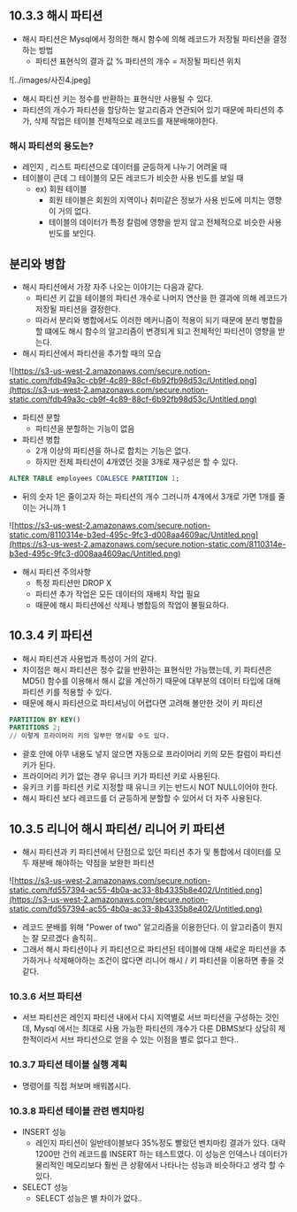 ## 10.3.3 해시 파티션

- 해시 파티션은 Mysql에서 정의한 해시 함수에 의해 레코드가 저장될 파티션을 결정하는 방법
    - 파티션 표현식의 결과 값 % 파티션의 개수 = 저장될 파티션 위치


![../images/사진4.jpeg]
- 해시 파티션 키는 정수를 반환하는 표현식만 사용될 수 있다.
- 파티션의 개수가 파티션을 할당하는 알고리즘과 연관되어 있기 때문에 파티션의 추가, 삭제 작업은 테이블 전체적으로 레코드를 재분배해야한다.

### 해시 파티션의 용도는?

- 레인지 , 리스트 파티션으로 데이터를 균등하게 나누기 어려울 때
- 테이블이 큰데 그 테이블의 모든 레코드가 비슷한 사용 빈도를 보일 때
    - ex) 회원 테이블
        - 회원 테이블은 회원의 지역이나 취미같은 정보가 사용 빈도에 미치는 영향이 거의 없다.
        - 테이블의 데이터가 특정 칼럼에 영향을 받지 않고 전체적으로 비슷한 사용빈도를 보인다.

## 분리와 병합

- 해시 파티션에서 가장 자주 나오는 이야기는 다음과 같다.
    - 파티션 키 값을 테이블의 파티션 개수로 나머지 연산을 한 결과에 의해 레코드가 저장될 파티션을 결정한다.
    - 따라서 분리와 병합에서도 이러한 메커니즘이 적용이 되기 때문에 분리 병합을 할 떄에도 해시 함수의 알고리즘이 변경되게 되고 전체적인 파티션이 영향을 받는다.
- 해시 파티션에서 파티션을 추가할 때의 모습

![https://s3-us-west-2.amazonaws.com/secure.notion-static.com/fdb49a3c-cb9f-4c89-88cf-6b92fb98d53c/Untitled.png](https://s3-us-west-2.amazonaws.com/secure.notion-static.com/fdb49a3c-cb9f-4c89-88cf-6b92fb98d53c/Untitled.png)

- 파티션 분할
    - 파티션을 분할하는 기능이 없음
- 파티션 병합
    - 2개 이상의 파티션을 하나로 합치는 기능은 없다.
    - 하지만 전체 파티션이 4개였던 것을 3개로 재구성은 할 수 있다.

```sql
ALTER TABLE employees COALESCE PARTITION 1;
```

- 뒤의 숫자 1은 줄이고자 하는 파티션의 개수 그러니까 4개에서 3개로 가면 1개를 줄이는 거니까 1

![https://s3-us-west-2.amazonaws.com/secure.notion-static.com/8110314e-b3ed-495c-9fc3-d008aa4609ac/Untitled.png](https://s3-us-west-2.amazonaws.com/secure.notion-static.com/8110314e-b3ed-495c-9fc3-d008aa4609ac/Untitled.png)

- 해시 파티션 주의사항
    - 특정 파티션만  DROP X
    - 파티션 추가 작업은 모든 데이터의 재배치 작업 필요
    - 때문에 해시 파티션에선 삭제나 병합등의 작업이 불필요하다.

## 10.3.4 키 파티션

- 해시 파티션과 사용법과 특성이 거의 같다.
- 차이점은 해시 파티션은 정수 값을 반환하는 표현식만 가능했는데, 키 파티션은 MD5() 함수를 이용해서 해시 값을 계산하기 때문에 대부분의 데이터 타입에 대해 파티션 키를 적용할 수 있다.
- 때문에 해시 파티션으로 파티셔닝이 어렵다면 고려해 볼만한 것이 키 파티션

```sql
PARTITION BY KEY()
PARTITIONS 2;
// 이렇게 프라이머리 키의 일부만 명시할 수도 있다. 
```

- 괄호 안에 아무 내용도 넣지 않으면 자동으로 프라이머리 키의 모든 칼럼이 파티션 키가 된다.
- 프라이머리 키가 없는 경우 유니크 키가 파티션 키로 사용된다.
- 유키크 키를 파티션 키로 지정할 때 유니크 키는 반드시 NOT NULL이어야 한다.
- 해시 파티션 보다 레코드를 더 균등하게 분할할 수 있어서 더 자주 사용된다.

## 10.3.5 리니어 해시 파티션/ 리니어 키 파티션

- 해시 파티션과 키 파티션에서 단점으로 있던 파티션 추가 및 통합에서 데이터를 모두 재분배 해야하는 약점을 보완한 파티션

![https://s3-us-west-2.amazonaws.com/secure.notion-static.com/fd557394-ac55-4b0a-ac33-8b4335b8e402/Untitled.png](https://s3-us-west-2.amazonaws.com/secure.notion-static.com/fd557394-ac55-4b0a-ac33-8b4335b8e402/Untitled.png)

- 레코드 분배를 위해 "Power of two" 알고리즘을 이용한단다. 이 알고리즘이 뭔지는 잘 모르겠다 솔직히..
- 그래서 해시 파티션이나 키 파티션으로 파티션된 테이블에 대해 새로운 파티션을 추가하거나 삭제해야하는 조건이 많다면 리니어 해시 / 키 파티션을 이용하면 좋을 것 같다.

### 10.3.6 서브 파티션

- 서브 파티션은 레인지 파티션 내에서 다시 지역별로 서브 파티션을 구성하는 것인데, Mysql 에서는 최대로 사용 가능한 파티션의 개수가 다른 DBMS보다 상당히 제한적이라서 서브 파티션으로 얻을 수 있는 이점을 별로 없다고 한다..

### 10.3.7 파티션 테이블 실행 계획

- 명령어를 직접 쳐보며 배워봅시다.

### 10.3.8 파티션 테이블 관련 벤치마킹

- INSERT 성능
    - 레인지 파티션이 일반테이블보다 35%정도 빨랐던 벤치마킹 결과가 있다. 대략 1200만 건의 레코드를   INSERT 하는 테스트였다. 이 성능은 인덱스나 데이터가 물리적인 메모리보다 훨씬 큰 상황에서 나타나는 성능과 비슷하다고 생각 할 수 있다.
- SELECT 성능
    - SELECT 성능은 별 차이가 없다..
